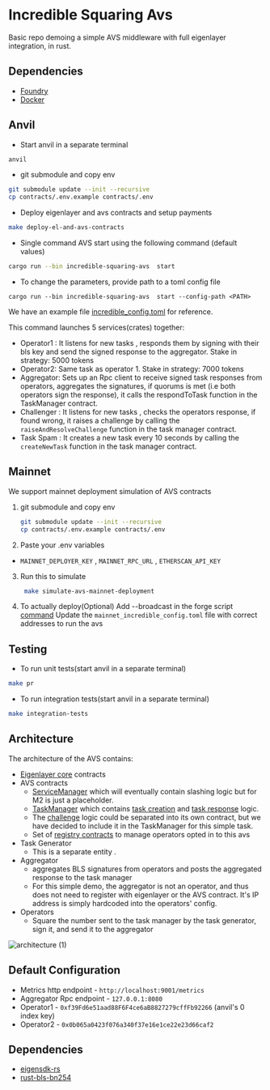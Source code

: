 # Incredible Squaring Avs 

Basic repo demoing a simple AVS middleware with full eigenlayer integration, in rust.

## Dependencies

- [Foundry](https://github.com/foundry-rs/foundry)
- [Docker](https://www.docker.com/) 


## Anvil 

- Start anvil in a separate terminal 
```sh
anvil
```

- git submodule and copy env 
```sh
git submodule update --init --recursive
cp contracts/.env.example contracts/.env
```


- Deploy eigenlayer and avs contracts and setup payments
```sh
make deploy-el-and-avs-contracts
```

- Single command AVS start using the following command (default values)
```sh
cargo run --bin incredible-squaring-avs  start
```

- To change the parameters, provide path to a toml config file 
```
cargo run --bin incredible-squaring-avs  start --config-path <PATH>
```
We have an example file [incredible_config.toml](https://github.com/Layr-Labs/incredible-squaring-avs-rust/tree/master/incredible_config.toml) for reference.

This command launches 5 services(crates) together:

- Operator1 : It listens for new tasks , responds them by signing with their bls key and send the signed response to the aggregator. Stake in strategy: 5000 tokens
- Operator2: Same task as operator 1. Stake in strategy: 7000 tokens
- Aggregator: Sets up an Rpc client to receive signed task responses from operators, aggregates the signatures, if quorums is met (i.e both operators sign the response), it calls the respondToTask function in the TaskManager contract.
- Challenger : It listens for new tasks , checks the operators response, if found wrong, it raises a challenge by calling the `raiseAndResolveChallenge` function in the task manager contract.
- Task Spam : It creates a new task every 10 seconds by calling the `createNewTask` function in the task manager contract.

## Mainnet 
We support mainnet deployment simulation of AVS contracts 

1)  git submodule and copy env 
    ```sh
    git submodule update --init --recursive
    cp contracts/.env.example contracts/.env
    ```

2) Paste your .env variables 
  - `MAINNET_DEPLOYER_KEY` , `MAINNET_RPC_URL` , `ETHERSCAN_API_KEY`

3) Run this to simulate
   ```sh
    make simulate-avs-mainnet-deployment
   ```
4) To actually deploy(Optional)
   Add --broadcast in the forge script [command]()
   Update the `mainnet_incredible_config.toml` file with correct addresses to run the avs 

   
## Testing 

- To run unit tests(start anvil in a separate terminal)
```sh
make pr
```

- To run integration tests(start anvil in a separate terminal) 
```sh
make integration-tests
```

## Architecture

The architecture of the AVS contains:

- [Eigenlayer core](https://github.com/Layr-Labs/eigenlayer-contracts/tree/master) contracts
- AVS contracts
  - [ServiceManager](contracts/src/IncredibleSquaringServiceManager.sol) which will eventually contain slashing logic but for M2 is just a placeholder.
  - [TaskManager](contracts/src/IncredibleSquaringTaskManager.sol) which contains [task creation](contracts/src/IncredibleSquaringTaskManager.sol#L83) and [task response](contracts/src/IncredibleSquaringTaskManager.sol#L102) logic.
  - The [challenge](contracts/src/IncredibleSquaringTaskManager.sol#L176) logic could be separated into its own contract, but we have decided to include it in the TaskManager for this simple task.
  - Set of [registry contracts](https://github.com/Layr-Labs/eigenlayer-middleware) to manage operators opted in to this avs
- Task Generator
  - This is a separate entity .
- Aggregator
  - aggregates BLS signatures from operators and posts the aggregated response to the task manager
  - For this simple demo, the aggregator is not an operator, and thus does not need to register with eigenlayer or the AVS contract. It's IP address is simply hardcoded into the operators' config.
- Operators
  - Square the number sent to the task manager by the task generator, sign it, and send it to the aggregator

 ![architecture (1)](https://github.com/user-attachments/assets/389349cd-931f-448c-bf2c-ea49af133542)


## Default Configuration
- Metrics http endpoint - `http://localhost:9001/metrics`
- Aggregator Rpc endpoint - `127.0.0.1:8080`
- Operator1 - `0xf39Fd6e51aad88F6F4ce6aB8827279cffFb92266` (anvil's 0 index key)
- Operator2 - `0x0b065a0423f076a340f37e16e1ce22e23d66caf2` 


## Dependencies 
- [eigensdk-rs](https://github.com/Layr-Labs/eigensdk-rs)
- [rust-bls-bn254](https://github.com/Layr-Labs/rust-bls-bn254/tree/main) 



